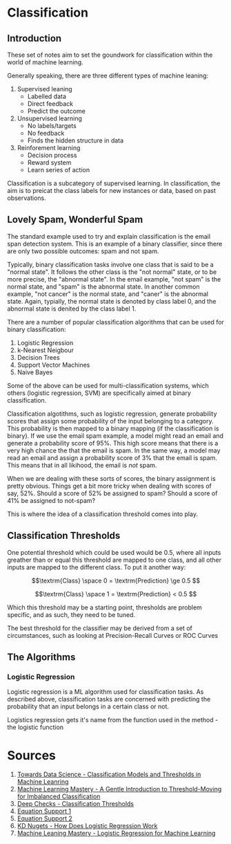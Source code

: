 # Classification
## Introduction

These set of notes aim to set the goundwork for classification within the world of machine learning.

Generally speaking, there are three different types of machine leaning:
1. Supervised leaning
    - Labelled data
    - Direct feedback
    - Predict the outcome
2. Unsupervised learning
    - No labels/targets
    - No feedback
    - Finds the hidden structure in data
3. Reinforement learning
    - Decision process
    - Reward system
    - Learn series of action

Classification is a subcategory of supervised learning. In classification, the aim is to preicat the class labels for new instances or data, based on past observations. 

## Lovely Spam, Wonderful Spam
The standard example used to try and explain classification is the email span detection system. This is an example of a binary classifier, since there are only two possible outcomes: spam and not spam. 

Typically, binary classification tasks involve one class that is said to be a "normal state". It follows the other class is the "not normal" state, or to be more precise, the "abnormal state". In the email example, "not spam" is the normal state, and "spam" is the abnormal state. In another common example, "not cancer" is the normal state, and "caner" is the abnormal state. Again, typially, the normal state is denoted by class label 0, and the abnormal state is denited by the class label 1. 

There are a number of popular classification algorithms that can be used for binary classification:
1. Logistic Regression
2. k-Nearest Neigbour
3. Decision Trees
4. Support Vector Machines
5. Naive Bayes

Some of the above can be used for multi-classification systems, which others (logistic regression, SVM) are specifically aimed at binary classification.    

Classification algotithms, such as logistic regression, generate probability scores that assign some probability of the input belonging to a category. This probability is then mapped to a binary mapping (if the classification is binary). If we use the email spam example, a model might read an email and generate a probability score of 95%. This high score means that there is a very high chance the that the email is spam. In the same way, a model may read an email and assign a probability score of 3% that the email is spam. This means that in all likihood, the email is _not_ spam.

When we are dealing with these sorts of scores, the binary assignment is pretty obvious. Things get a bit more tricky when dealing with scores of say, 52%. Should a score of 52% be assigned to spam? Should a score of 41% be assigned to not-spam?

This is where the idea of a classification threshold comes into play.

## Classification Thresholds
One potential threshold which could be used would be 0.5, where all inputs greather than or equal this threshold are mapped to one class, and all other inputs are mapped to the different class. To put it another way:

```math 
\textrm{Class} \space 0 = \textrm{Prediction} \ge 0.5 
```
```math
\textrm{Class} \space 1 = \textrm{Prediction} < 0.5 
```


Which this threshold may be a starting point, thresholds are problem specific, and as such, they need to be tuned. 

The best threshold for the classifier may be derived from a set of circumstances, such as looking at Precision-Recall Curves or ROC Curves

## The Algorithms
### Logistic Regression
Logistic regression is a ML algorithm used for classification tasks. As described above, classification tasks are concerned with predicting the probability that an input belongs in a certain class or not. 

Logistics regression gets it's name from the function used in the method - the logistic function

# Sources
1. [Towards Data Science - Classification Models and Thresholds in Machine Leanring](https://towardsdatascience.com/classification-models-and-thresholds-97821aa5760f#:~:text=Classification%20models%20are%20a%20subset,spam%20or%20not%20%E2%80%94%20binary%20classification.)
2. [Machine Learning Mastery - A Gentle Introduction to Threshold-Moving for Imbalanced Classification](https://machinelearningmastery.com/threshold-moving-for-imbalanced-classification/)
3. [Deep Checks - Classification Thresholds](https://deepchecks.com/glossary/classification-threshold/#:~:text=In%20a%20binary%20classification%20issue,are%20allocated%20to%20class%200.)
4. [Equation Support 1](https://docs.mathjax.org/en/latest/input/tex/macros/index.html)
5. [Equation Support 2](https://docs.github.com/en/get-started/writing-on-github/working-with-advanced-formatting/writing-mathematical-expressions)
6. [KD Nugets - How Does Logistic Regression Work](https://www.kdnuggets.com/2022/07/logistic-regression-work.html)
7. [Machine Leaning Mastery - Logistic Regression for Machine Learning](https://machinelearningmastery.com/logistic-regression-for-machine-learning/)


